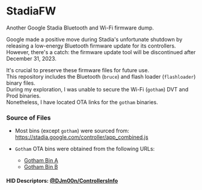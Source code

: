# StadiaFW
Another Google Stadia Bluetooth and Wi-Fi firmware dump.

Google made a positive move during Stadia's unfortunate shutdown by releasing a low-energy Bluetooth firmware update for its controllers. <br>
However, there's a catch: the firmware update tool will be discontinued after December 31, 2023.

It's crucial to preserve these firmware files for future use. <br>
This repository includes the Bluetooth (`bruce`) and flash loader (`flashloader`) binary files. <br>
During my exploration, I was unable to secure the Wi-Fi (`gotham`) DVT and Prod binaries. <br>
Nonetheless, I have located OTA links for the `gotham` binaries.

### Source of Files
- Most bins (except `gotham`) were sourced from:  
  https://stadia.google.com/controller/app_combined.js

- `Gotham` OTA bins were obtained from the following URLs:
  - [Gotham Bin A](https://edgedl.me.gvt1.com/edgedl/googletv-eureka/stable-channel/ota.282115.stable-channel.gotham-pvt-a.214f6fe20f7b993046c77a9245c5805b056882dc.bin)
  - [Gotham Bin B](http://edgedl.me.gvt1.com/edgedl/googletv-eureka/stable-channel/ota.316382.stable-channel.gotham-pvt-b.da986392604309ea67eab5fa84f747e955f2875c.bin)  

#### HID Descriptors: [**@DJm00n/ControllersInfo**](https://github.com/DJm00n/ControllersInfo/tree/master/stadiacontroller)